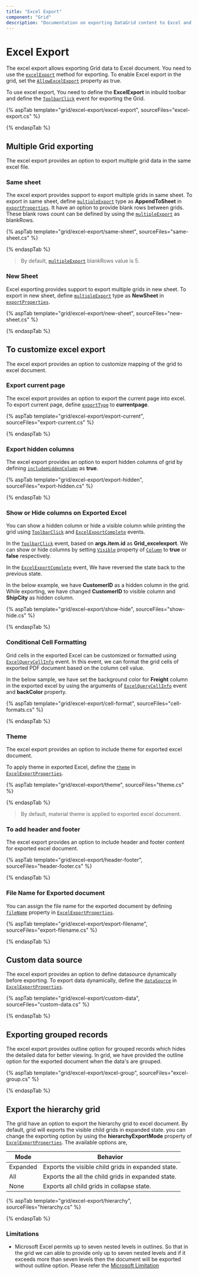 ```yaml
---
title: "Excel Export"
component: "Grid"
description: "Documentation on exporting DataGrid content to Excel and customizing the exported document with multi-export, headers and footers, and file name changes."
---
```


# Excel Export

The excel export allows exporting Grid data to Excel document. You need to use the
 [`excelExport`](https://ej2.syncfusion.com/documentation/api/grid/#excelexport) method for exporting. To enable Excel export in the grid, set the [`AllowExcelExport`](https://help.syncfusion.com/cr/cref_files/aspnetcore-js2/aspnetcore/Syncfusion.EJ2~Syncfusion.EJ2.Grids.Grid~AllowExcelExport.html) property as true.

To use excel export, You need to define the **ExcelExport** in inbuild toolbar and define the [`ToolbarClick`](https://help.syncfusion.com/cr/cref_files/aspnetcore-js2/Syncfusion.EJ2~Syncfusion.EJ2.Grids.Grid~ToolbarClick.html) event for exporting the Grid.

{% aspTab template="grid/excel-export/excel-export", sourceFiles="excel-export.cs" %}

{% endaspTab %}

## Multiple Grid exporting

The excel export provides an option to export multiple grid data in the same excel file.

### Same sheet

The excel export provides support to export multiple grids in same sheet. To export in same sheet, define [`multipleExport`](https://ej2.syncfusion.com/documentation/api/grid/excelExportProperties/#multipleexport) type as **AppendToSheet** in [`exportProperties`](https://ej2.syncfusion.com/documentation/api/grid/excelExportProperties/#excelexportproperties). It have an option to provide blank rows between grids. These blank rows count can be defined by using the [`multipleExport`](https://ej2.syncfusion.com/documentation/api/grid/excelExportProperties/#multipleexport) as blankRows.

{% aspTab template="grid/excel-export/same-sheet", sourceFiles="same-sheet.cs" %}

{% endaspTab %}

> By default, [`multipleExport`](https://ej2.syncfusion.com/documentation/api/grid/excelExportProperties/#multipleexport) blankRows value is 5.

### New Sheet

Excel exporting provides support to export multiple grids in new sheet. To export in new sheet, define  [`multipleExport`](https://ej2.syncfusion.com/documentation/api/grid/excelExportProperties/#multipleexport) type as **NewSheet** in [`exportProperties`](https://ej2.syncfusion.com/documentation/api/grid/excelExportProperties/#excelexportproperties).

{% aspTab template="grid/excel-export/new-sheet", sourceFiles="new-sheet.cs" %}

{% endaspTab %}

## To customize excel export

The excel export provides an option to customize mapping of the grid to excel document.

### Export current page

The excel export provides an option to export the current page into excel. To export current page, define [`exportType`](https://ej2.syncfusion.com/documentation/api/grid/excelExportProperties/#exporttype) to **currentpage**.

{% aspTab template="grid/excel-export/export-current", sourceFiles="export-current.cs" %}

{% endaspTab %}

### Export hidden columns

The excel export provides an option to export hidden columns of grid by defining [`includeHiddenColumn`](https://ej2.syncfusion.com/documentation/api/grid/excelExportProperties/#includehiddencolumn) as **true**.

{% aspTab template="grid/excel-export/export-hidden", sourceFiles="export-hidden.cs" %}

{% endaspTab %}

### Show or Hide columns on Exported Excel

You can show a hidden column or hide a visible column while printing the grid using [`ToolbarClick`](https://help.syncfusion.com/cr/aspnetcore-js2/Syncfusion.EJ2~Syncfusion.EJ2.Grids.Grid~ToolbarClick.html) and [`ExcelExportComplete`](https://help.syncfusion.com/cr/aspnetcore-js2/Syncfusion.EJ2~Syncfusion.EJ2.Grids.Grid~ExcelExportComplete.html) events.

In the [`ToolbarClick`](https://help.syncfusion.com/cr/aspnetcore-js2/Syncfusion.EJ2~Syncfusion.EJ2.Grids.Grid~ToolbarClick.html) event, based on **args.item.id** as **Grid_excelexport**. We can show or hide columns by setting [`Visible`](https://help.syncfusion.com/cr/cref_files/aspnetcore-js2/Syncfusion.EJ2~Syncfusion.EJ2.Grids.GridColumn~Visible.html) property of [`Column`](https://help.syncfusion.com/cr/cref_files/aspnetcore-js2/Syncfusion.EJ2~Syncfusion.EJ2.Grids.GridColumn.html) to **true** or **false** respectively.

In the [`ExcelExportComplete`](https://help.syncfusion.com/cr/aspnetcore-js2/Syncfusion.EJ2~Syncfusion.EJ2.Grids.Grid~ExcelExportComplete.html) event, We have reversed the state back to the previous state.

In the below example, we have **CustomerID** as a hidden column in the grid. While exporting, we have changed **CustomerID** to visible column and **ShipCity** as hidden column.

{% aspTab template="grid/excel-export/show-hide", sourceFiles="show-hide.cs" %}

{% endaspTab %}

### Conditional Cell Formatting

Grid cells in the exported Excel can be customized or formatted using [`ExcelQueryCellInfo`](https://help.syncfusion.com/cr/aspnetcore-js2/Syncfusion.EJ2~Syncfusion.EJ2.Grids.Grid~ExcelQueryCellInfo.html) event. In this event, we can format the grid cells of exported PDF document based on the column cell value.

In the below sample, we have set the background color for **Freight** column in the exported excel by using the arguments of [`ExcelQueryCellInfo`](https://help.syncfusion.com/cr/aspnetcore-js2/Syncfusion.EJ2~Syncfusion.EJ2.Grids.Grid~ExcelQueryCellInfo.html) event and **backColor** property.

{% aspTab template="grid/excel-export/cell-format", sourceFiles="cell-formats.cs" %}

{% endaspTab %}

### Theme

The excel export provides an option to include theme for exported excel document.

To apply theme in exported Excel, define the [`theme`](https://ej2.syncfusion.com/documentation/api/grid/excelExportProperties/#theme) in [`ExcelExportProperties`](https://ej2.syncfusion.com/documentation/api/grid/excelExportProperties/#properties).

{% aspTab template="grid/excel-export/theme", sourceFiles="theme.cs" %}

{% endaspTab %}

> By default, material theme is applied to exported excel document.

### To add header and footer

The excel export provides an option to include header and footer content for exported excel document.

{% aspTab template="grid/excel-export/header-footer", sourceFiles="header-footer.cs" %}

{% endaspTab %}

### File Name for Exported document

You can assign the file name for the exported document by defining [`fileName`](https://ej2.syncfusion.com/documentation/api/grid/excelExportProperties/#filename) property in [`ExcelExportProperties`](https://ej2.syncfusion.com/documentation/api/grid/excelExportProperties/#excelexportproperties).

{% aspTab template="grid/excel-export/export-filename", sourceFiles="export-filename.cs" %}

{% endaspTab %}

## Custom data source

The excel export provides an option to define datasource dynamically before exporting. To export data dynamically, define the [`dataSource`](https://ej2.syncfusion.com/documentation/api/grid/excelExportProperties/#datasource) in [`ExcelExportProperties`](https://ej2.syncfusion.com/documentation/api/grid/excelExportProperties/#excelexportproperties).

{% aspTab template="grid/excel-export/custom-data", sourceFiles="custom-data.cs" %}

{% endaspTab %}

## Exporting grouped records

The excel export provides outline option for grouped records which hides the detailed data for better viewing.
In grid, we have provided the outline option for the exported document when the data's are grouped.

{% aspTab template="grid/excel-export/excel-group", sourceFiles="excel-group.cs" %}

{% endaspTab %}

## Export the hierarchy grid

The grid have an option to export the hierarchy grid to excel document. By default, grid will exports the visible child grids in expanded state. you can change the exporting option by using the **hierarchyExportMode** property of [`ExcelExportProperties`](https://ej2.syncfusion.com/documentation/api/grid/excelExportProperties/#excelexportproperties). The available options are,

| Mode     | Behavior    |
|----------|-------------|
| Expanded | Exports the visible child grids in expanded state. |
| All      | Exports the all the child grids in expanded state. |
| None     | Exports all child grids in collapse state. |

{% aspTab template="grid/excel-export/hierarchy", sourceFiles="hierarchy.cs" %}

{% endaspTab %}

### Limitations

* Microsoft Excel permits up to seven nested levels in outlines. So that in the grid we can able to provide only up to seven nested levels
  and if it exceeds more than seven levels then the document will be exported without outline option.
  Please refer the [Microsoft Limitation](https://docs.microsoft.com/en-us/sql/reporting-services/report-builder/exporting-to-microsoft-excel-report-builder-and-ssrs?view=sql-server-2017#ExcelLimitations)